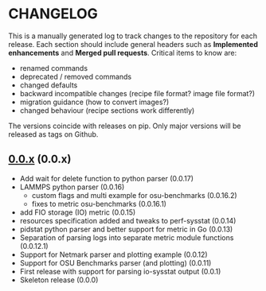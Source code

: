 # CHANGELOG

This is a manually generated log to track changes to the repository for each release.
Each section should include general headers such as **Implemented enhancements**
and **Merged pull requests**. Critical items to know are:

 - renamed commands
 - deprecated / removed commands
 - changed defaults
 - backward incompatible changes (recipe file format? image file format?)
 - migration guidance (how to convert images?)
 - changed behaviour (recipe sections work differently)

The versions coincide with releases on pip. Only major versions will be released as tags on Github.

## [0.0.x](https://github.com/converged-computing/metrics-operator/tree/main) (0.0.x)
 - Add wait for delete function to python parser (0.0.17)
 - LAMMPS python parser (0.0.16)
   - custom flags and multi example for osu-benchmarks (0.0.16.2)
   - fixes to metric osu-benchmarks (0.0.16.1)
 - add FIO storage (IO) metric (0.0.15)
 - resources specification added and tweaks to perf-sysstat (0.0.14)
 - pidstat python parser and better support for metric in Go (0.0.13)
 - Separation of parsing logs into separate metric module functions (0.0.12.1)
 - Support for Netmark parser and plotting example (0.0.12)
 - Support for OSU Benchmarks parser (and plotting) (0.0.11)
 - First release with support for parsing io-sysstat output (0.0.1)
 - Skeleton release (0.0.0)
